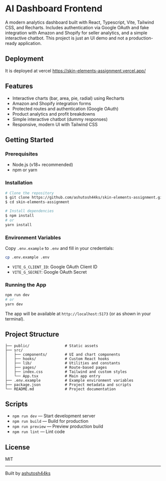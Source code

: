 # AI Dashboard Frontend

A modern analytics dashboard built with React, Typescript, Vite, Tailwind CSS, and Recharts. Includes authentication via Google OAuth and fake integration with Amazon and Shopify for seller analytics, and a simple interactive chatbot. This project is just an UI demo and not a production-ready application.

## Deployment
It is deployed at vercel
https://skin-elements-assignment.vercel.app/

## Features

- Interactive charts (bar, area, pie, radial) using Recharts
- Amazon and Shopify integration forms
- Protected routes and authentication (Google OAuth)
- Product analytics and profit breakdowns
- Simple interactive chatbot (dummy responses)
- Responsive, modern UI with Tailwind CSS

## Getting Started

### Prerequisites

- Node.js (v18+ recommended)
- npm or yarn

### Installation

```bash
# Clone the repository
$ git clone https://github.com/ashutosh44ks/skin-elements-assignment.git
$ cd skin-elements-assignment

# Install dependencies
$ npm install
# or
yarn install
```

### Environment Variables

Copy `.env.example` to `.env` and fill in your credentials:

```bash
cp .env.example .env
```

- `VITE_G_CLIENT_ID`: Google OAuth Client ID
- `VITE_G_SECRET`: Google OAuth Secret

### Running the App

```bash
npm run dev
# or
yarn dev
```

The app will be available at `http://localhost:5173` (or as shown in your terminal).

## Project Structure

```
├── public/                # Static assets
├── src/
│   ├── components/        # UI and chart components
│   ├── hooks/             # Custom React hooks
│   ├── lib/               # Utilities and constants
│   ├── pages/             # Route-based pages
│   ├── index.css          # Tailwind and custom styles
│   └── App.tsx            # Main app entry
├── .env.example           # Example environment variables
├── package.json           # Project metadata and scripts
└── README.md              # Project documentation
```

## Scripts

- `npm run dev` — Start development server
- `npm run build` — Build for production
- `npm run preview` — Preview production build
- `npm run lint` — Lint code

## License

MIT

---

Built by [ashutosh44ks](https://github.com/ashutosh44ks)
